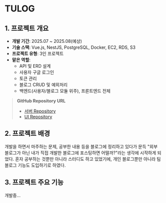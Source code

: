 # TULOG

## 1. 프로젝트 개요

-   **개발 기간**: 2025.07 ~ 2025.08(예상)
-   **기술 스택**: Vue.js, NestJS, PostgreSQL, Docker, EC2, RDS, S3
-   **프로젝트 유형**: 3인 프로젝트
-   **맡은 역할**:
    -   API 및 ERD 설계
    -   사용자 구글 로그인
    -   토큰 관리
    -   블로그 CRUD 및 예외처리
    -   백엔드(사용자/블로그 모듈 위주), 프론트엔드 전체

> **GitHub Repository URL**
>
> -   [서버 Repository](https://github.com/DOforTU/tulog-server)
> -   [UI Repository](https://github.com/DOforTU/tulog-ui)

## 2. 프로젝트 배경

개발을 하면서 마주하는 문제, 공부한 내용 등을 블로그에 정리하고 있다가 문득 "외부 블로그가 아닌 내가 직접 개발한 블로그에 포스팅하면 어떨까?"라는 생각에 시작하게 되었다. 혼자 공부하는 것뿐만 아니라 스터디도 하고 있었기에, 개인 블로그뿐만 아니라 팀 블로그 기능도 도입하기로 하였다.

## 3. 프로젝트 주요 기능

개발중...
